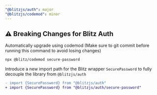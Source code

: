 ```yaml
---
"@blitzjs/auth": major
"@blitzjs/codemod": minor
---
```


## ⚠️ Breaking Changes for Blitz Auth

Automatically upgrade using codemod
(Make sure to git commit before running this command to avoid losing changes)

```bash
npx @blitz/codemod secure-password
```

Introduce a new import path for the Blitz wrapper `SecurePassword` to fully decouple the library from `@blitzjs/auth`

```diff
- import {SecurePassword} from "@blitzjs/auth"
+ import {SecurePassword} from "@blitzjs/auth/secure-password"
```
